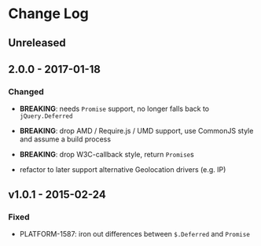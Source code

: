 # Change Log


## Unreleased


## 2.0.0 - 2017-01-18


### Changed

-   **BREAKING**: needs `Promise` support, no longer falls back to `jQuery.Deferred`

-   **BREAKING**: drop AMD / Require.js / UMD support, use CommonJS style and assume a build process

-   **BREAKING**: drop W3C-callback style, return `Promise`s

-   refactor to later support alternative Geolocation drivers (e.g. IP)


## v1.0.1 - 2015-02-24


### Fixed

-   PLATFORM-1587: iron out differences between `$.Deferred` and `Promise`
